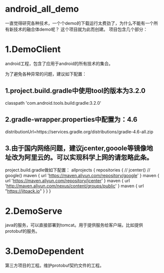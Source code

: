 # android_all_demo
一直觉得研究各种技术，一个个demo的下载运行太费劲了，为什么不能有一个所有新技术的融合体demo呢？
这个项目就为此而创建。
项目包含几个部分：
# 1.DemoClient  
android工程，包含了应用于android的所有技术的集合。

为了避免各种异常的问题，建议如下配置：
## 1.project.build.gradle中使用tool的版本为3.2.0 
classpath 'com.android.tools.build:gradle:3.2.0'
## 2.gradle-wrapper.properties中配置为：4.6
distributionUrl=https\://services.gradle.org/distributions/gradle-4.6-all.zip
## 3.由于国内网络问题，建议jcenter,gooole等镜像地址改为阿里云的。可以实现科学上网的请忽略此条。
project.build.gradle做如下配置：
allprojects {
    repositories {
//        jcenter()
//        google()
        maven { url 'https://maven.aliyun.com/repository/google' }
        maven { url 'https://maven.aliyun.com/repository/jcenter' }
        maven { url 'http://maven.aliyun.com/nexus/content/groups/public' }
        maven { url "https://jitpack.io" }
    }
}

# 2.DemoServe   
java的服务，可以直接部署到tomcat。用于提供服务给客户端，比如提供protobuf的服务。
# 3.DemoDependent    
第三方项目的工程。维护protobuf契约文件的工程。
